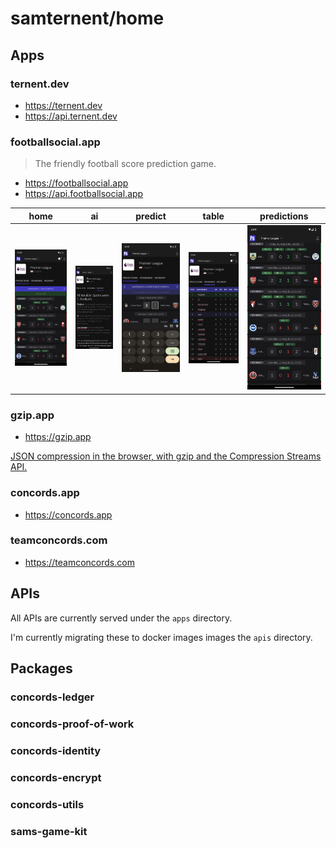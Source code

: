 # samternent/home

## Apps
### ternent.dev

- https://ternent.dev
- https://api.ternent.dev
### footballsocial.app

> The friendly football score prediction game.

- https://footballsocial.app
- https://api.footballsocial.app

home | ai | predict | table | predictions
:-------------:|:-------------:|:-------------:|:-------------:|:-------------:
![](./apps/footballsocial/src/assets/screenshots/home.png)| ![](./apps/footballsocial/src/assets/screenshots/ai.png) | ![](./apps/footballsocial/src/assets/screenshots/predict.png) | ![](./apps/footballsocial/src/assets/screenshots/table.png) | ![](./apps/footballsocial/src/assets/screenshots/predictions.png)
### gzip.app

- https://gzip.app

[JSON compression in the browser, with gzip and the Compression Streams API.](https://dev.to/samternent/json-compression-in-the-browser-with-gzip-and-the-compression-streams-api-4135)
### concords.app

- https://concords.app

### teamconcords.com

- https://teamconcords.com
## APIs

All APIs are currently served under the `apps` directory.

I'm currently migrating these to docker images images the `apis` directory.

## Packages

### concords-ledger
### concords-proof-of-work
### concords-identity
### concords-encrypt
### concords-utils
### sams-game-kit
